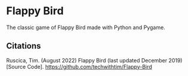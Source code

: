 # Flappy Bird

The classic game of Flappy Bird made with Python and Pygame.

## Citations
Ruscica, Tim. (August 2022) Flappy Bird (last updated December 2019)[Source Code]. https://github.com/techwithtim/Flappy-Bird
